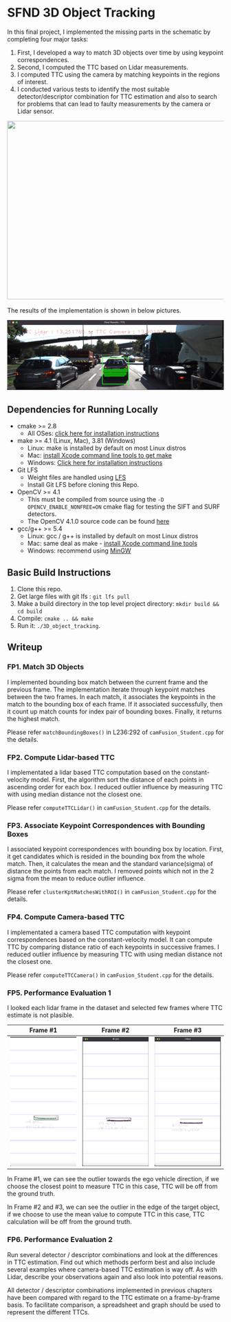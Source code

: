 # SFND 3D Object Tracking

In this final project, I implemented the missing parts in the schematic by completing four major tasks: 
1. First, I developed a way to match 3D objects over time by using keypoint correspondences. 
2. Second, I computed the TTC based on Lidar measurements. 
3. I computed TTC using the camera by matching keypoints in the regions of interest. 
4. I conducted various tests to identify the most suitable detector/descriptor combination for TTC estimation and also to search for problems that can lead to faulty measurements by the camera or Lidar sensor. 

<img src="images/course_code_structure.png" width="779" height="414" />

The results of the implementation is shown in below pictures.

![The result video](images/video_result.gif)

## Dependencies for Running Locally
* cmake >= 2.8
  * All OSes: [click here for installation instructions](https://cmake.org/install/)
* make >= 4.1 (Linux, Mac), 3.81 (Windows)
  * Linux: make is installed by default on most Linux distros
  * Mac: [install Xcode command line tools to get make](https://developer.apple.com/xcode/features/)
  * Windows: [Click here for installation instructions](http://gnuwin32.sourceforge.net/packages/make.htm)
* Git LFS
  * Weight files are handled using [LFS](https://git-lfs.github.com/)
  * Install Git LFS before cloning this Repo.
* OpenCV >= 4.1
  * This must be compiled from source using the `-D OPENCV_ENABLE_NONFREE=ON` cmake flag for testing the SIFT and SURF detectors.
  * The OpenCV 4.1.0 source code can be found [here](https://github.com/opencv/opencv/tree/4.1.0)
* gcc/g++ >= 5.4
  * Linux: gcc / g++ is installed by default on most Linux distros
  * Mac: same deal as make - [install Xcode command line tools](https://developer.apple.com/xcode/features/)
  * Windows: recommend using [MinGW](http://www.mingw.org/)

## Basic Build Instructions

1. Clone this repo.
2. Get large files with git lfs : `git lfs pull`
3. Make a build directory in the top level project directory: `mkdir build && cd build`
4. Compile: `cmake .. && make`
5. Run it: `./3D_object_tracking`.

## Writeup

### FP1. Match 3D Objects

I implemented bounding box match between the current frame and the previous frame.
The implementation iterate through keypoint matches between the two frames.
In each match, it associates the keypoints in the match to the bounding box of each frame.
If it associated successfully, then it count up match counts for index pair of bounding boxes.
Finally, it returns the highest match.

Please refer `matchBoundingBoxes()` in L236:292 of `camFusion_Student.cpp` for the details.


### FP2. Compute Lidar-based TTC

I implementated a lidar based TTC computation based on the constant-velocity model.
First, the algorithm sort the distance of each points in ascending order for each box. 
I reduced outlier influence by measuring TTC with using median distance not the closest one.

Please refer `computeTTCLidar()` in `camFusion_Student.cpp` for the details.


### FP3. Associate Keypoint Correspondences with Bounding Boxes

I associated keypoint correspondences with bounding box by location.
First, it get candidates which is resided in the bounding box from the whole match.
Then, it calculates the mean and the standard variance(sigma) of distance the points from each match.
I removed points which not in the 2 sigma from the mean to reduce outlier influence.

Please refer `clusterKptMatchesWithROI()` in `camFusion_Student.cpp` for the details.

### FP4. Compute Camera-based TTC

I implementated a camera based TTC computation with keypoint correspondences based on the constant-velocity model.
It can compute TTC by comparing distance ratio of each keypoints in successive frames.
I reduced outlier influence by measuring TTC with using median distance not the closest one.

Please refer `computeTTCCamera()` in `camFusion_Student.cpp` for the details.


### FP5. Performance Evaluation 1

I looked each lidar frame in the dataset and selected few frames where TTC estimate is not plasible.

|Frame #1 | Frame #2 | Frame #3|
| --- | --- | --- |
| <img src="images/lidar-difficulties-01.png" width="300" height="300"/> | <img src="images/lidar-difficulties-02.png" width="300" height="300"/>| <img src="images/lidar-difficulties-03.png" width="300" height="300"/>|

In Frame #1, we can see the outlier towards the ego vehicle direction, if we choose the closest point to measure TTC in this case, TTC will be off from the ground truth.

In Frame #2 and #3, we can see the outlier in the edge of the target object, if we choose to use the mean value to compute TTC in this case, TTC calculation will be off from the ground truth.


### FP6. Performance Evaluation 2

Run several detector / descriptor combinations and look at the differences in TTC estimation. 
Find out which methods perform best and also include several examples where camera-based TTC estimation is way off. 
As with Lidar, describe your observations again and also look into potential reasons.

All detector / descriptor combinations implemented in previous chapters have been compared with regard to the TTC estimate on a frame-by-frame basis. 
To facilitate comparison, a spreadsheet and graph should be used to represent the different TTCs.
